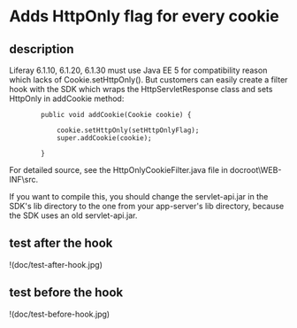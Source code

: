 # Adds HttpOnly flag for every cookie

## description

Liferay 6.1.10, 6.1.20, 6.1.30 must use Java EE 5 for compatibility reason which lacks of Cookie.setHttpOnly().
But customers can easily create a filter hook with the SDK which wraps the HttpServletResponse class and sets
HttpOnly in addCookie method:

```
		public void addCookie(Cookie cookie) {

			cookie.setHttpOnly(setHttpOnlyFlag);
			super.addCookie(cookie);

		}
```

For detailed source, see the HttpOnlyCookieFilter.java file in docroot\WEB-INF\src.

If you want to compile this, you should change the servlet-api.jar in the SDK's lib directory to the one
from your app-server's lib directory, because the SDK uses an old servlet-api.jar.

## test after the hook

!(doc/test-after-hook.jpg)

## test before the hook

!(doc/test-before-hook.jpg)

